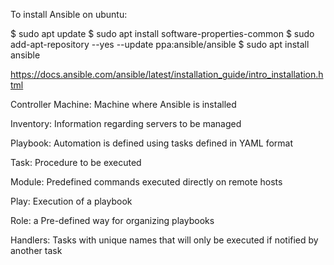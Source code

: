 


To install Ansible on ubuntu:

$ sudo apt update
$ sudo apt install software-properties-common
$ sudo add-apt-repository --yes --update ppa:ansible/ansible
$ sudo apt install ansible


https://docs.ansible.com/ansible/latest/installation_guide/intro_installation.html


Controller Machine: Machine where Ansible is installed

Inventory: Information regarding servers to be managed

Playbook: Automation is defined using tasks defined in YAML format

Task: Procedure to be executed

Module: Predefined commands executed directly on remote hosts

Play: Execution of a playbook

Role: a Pre-defined way for organizing playbooks

Handlers: Tasks with unique names that will only be executed if notified by another task

